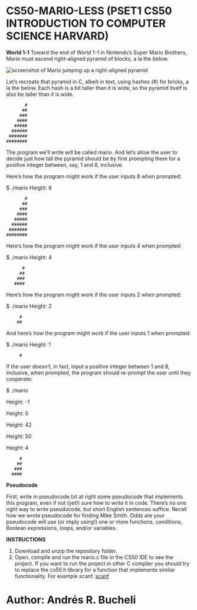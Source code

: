 # CS50-MARIO-LESS (PSET1 CS50 INTRODUCTION TO COMPUTER SCIENCE HARVARD)

<strong>World 1-1</strong>
Toward the end of World 1-1 in Nintendo’s Super Mario Brothers, Mario must ascend right-aligned pyramid of blocks, a la the below.

![screenshot of Mario jumping up a right-aligned pyramid](https://lab.cs50.io/_site/3239b6b61ad1beb860bccf965c6c49f2e6984b79/mario/less/pyramid.png)

Let’s recreate that pyramid in C, albeit in text, using hashes (#) for bricks, a la the below. Each hash is a bit taller than it is wide, so the pyramid itself is also be taller than it is wide.

           #
          ##
         ###
        ####
       #####
      ######
     #######
    ########

The program we’ll write will be called mario. And let’s allow the user to decide just how tall the pyramid should be by first prompting them for a positive integer between, say, 1 and 8, inclusive.

Here’s how the program might work if the user inputs 8 when prompted:

$ ./mario
Height: 8

           #
          ##
         ###
        ####
       #####
      ######
     #######
    ########

Here’s how the program might work if the user inputs 4 when prompted:

$ ./mario
Height: 4
          
          #
         ##
        ###
       ####

Here’s how the program might work if the user inputs 2 when prompted:

$ ./mario
Height: 2

         #
        ##

And here’s how the program might work if the user inputs 1 when prompted:

$ ./mario
Height: 1

         #

If the user doesn’t, in fact, input a positive integer between 1 and 8, inclusive, when prompted, the program should re-prompt the user until they cooperate:

$ ./mario

Height: -1

Height: 0

Height: 42

Height: 50

Height: 4

         #
        ##
       ###
      ####

<strong>Pseudocode</strong>

First, write in pseudocode.txt at right some pseudocode that implements this program, even if not (yet!) sure how to write it in code. There’s no one right way to write pseudocode, but short English sentences suffice. Recall how we wrote pseudocode for finding Mike Smith. Odds are your pseudocode will use (or imply using!) one or more functions, conditions, Boolean expressions, loops, and/or variables.

<strong>INSTRUCTIONS</strong>
1. Download and unzip the repository folder.
2. Open, compile and run the mario.c file in the CS50 IDE to see the project. If you want to run the project in other C compiler you should try to replace the cs50.h library for a function that implements similar functionality.  For example scanf. [scanf](https://stackoverflow.com/questions/865284/what-is-the-easiest-way-to-get-an-int-in-a-console-app)


# Author: Andrés R. Bucheli
